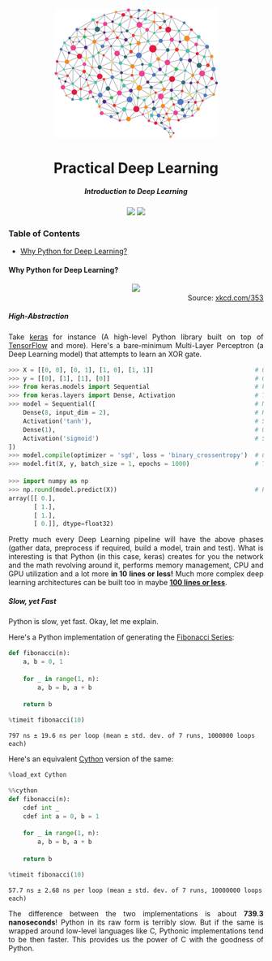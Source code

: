 <!-- Header -->
<div align="center">
    <img src="../.github/logo-dl.png" height="256"/>
    <h1>Practical Deep Learning</h1>
    <h5>
        Introduction to Deep Learning
    </h5>
</div>
<!-- end Header -->

<!-- shields -->
<div align="center">
    <img
    src="https://img.shields.io/badge/Say%20Thanks-!-1EAEDB.svg">
    <img src="https://img.shields.io/badge/donate-%24-f44336.svg">
</div>
<!-- end shields -->

### Table of Contents
* [Why Python for Deep Learning?](why-python-for-deep-learning)

#### Why Python for Deep Learning?
<div align="center">
    <img src="https://imgs.xkcd.com/comics/python.png"/>
    <div align="right">
        Source: <a href="https://xkcd.com/353">xkcd.com/353</a>
    </div>
</div>

##### High-Abstraction
<p align="justify">
    Take <a href="https://keras.io">keras</a> for instance (A high-level Python library built on top of <a href="https://www.tensorflow.org">TensorFlow</a> and more). Here's a bare-minimum Multi-Layer Perceptron (a Deep Learning model) that attempts to learn an XOR gate.
</p>

```python
>>> X = [[0, 0], [0, 1], [1, 0], [1, 1]]                            # Our knowledge/experience
>>> y = [[0], [1], [1], [0]]                                        # Our target prediction
>>> from keras.models import Sequential                             # keras's "Sequential" model (a sequence of layers)
>>> from keras.layers import Dense, Activation                      # Types of layers provided by keras
>>> model = Sequential([                                            # Modelling
    Dense(8, input_dim = 2),                                        # Hidden-Layer with 8 neurons and incoming 2 inputs
    Activation('tanh'),                                             # Squashing our output with a Hyperbolic Tan function
    Dense(1),                                                       # Output-Layer with 1 neuron
    Activation('sigmoid')                                           # Squashing our output with a Sigmoid function
])
>>> model.compile(optimizer = 'sgd', loss = 'binary_crossentropy')  # Compiling our network to minimize our Cross Entropy Loss function with a Gradient Descent Optimizer
>>> model.fit(X, y, batch_size = 1, epochs = 1000)                  # Training Phase

>>> import numpy as np
>>> np.round(model.predict(X))                                      # Prediction
array([[ 0.],
       [ 1.],
       [ 1.],
       [ 0.]], dtype=float32)
```

<p align="justify">
    Pretty much every Deep Learning pipeline will have the above phases (gather data, preprocess if required, build a model, train and test). What is interesting is that Python (in this case, keras) creates for you the network and the math revolving around it, performs memory management, CPU and GPU utilization and a lot more <b>in 10 lines or less!</b> Much more complex deep learning architectures can be built too in maybe <b><a href="https://github.com/fchollet/keras/blob/master/keras/applications/vgg16.py">100 lines or less</a></b>.
</p>

##### Slow, yet Fast
Python is slow, yet fast. Okay, let me explain.

Here's a Python implementation of generating the [Fibonacci Series](https://en.wikipedia.org/wiki/Fibonacci_number):

```python
def fibonacci(n):
    a, b = 0, 1

    for _ in range(1, n):
        a, b = b, a + b
    
    return b
```
```python
%timeit fibonacci(10)
```
```console
797 ns ± 19.6 ns per loop (mean ± std. dev. of 7 runs, 1000000 loops each)
```

Here's an equivalent [Cython](http://cython.org) version of the same:

```python
%load_ext Cython
```
```python
%%cython
def fibonacci(n):
    cdef int _
    cdef int a = 0, b = 1

    for _ in range(1, n):
        a, b = b, a + b
    
    return b
```
```python
%timeit fibonacci(10)
```
```console
57.7 ns ± 2.68 ns per loop (mean ± std. dev. of 7 runs, 10000000 loops each)
```

<p align="justify">
    The difference between the two implementations is about <b>739.3 nanoseconds</b>! Python in its raw form is terribly slow. But if the same is wrapped around low-level languages like C, Pythonic implementations tend to be then faster. This provides us the power of C with the goodness of Python.
</p>
